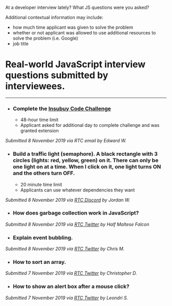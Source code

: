 At a developer interview lately? What JS questions were you asked?

Additional contextual information may include: 
- how much time applicant was given to solve the problem 
- whether or not applicant was allowed to use additional resources to solve the problem (i.e. Google) 
- job title

# Real-world JavaScript interview questions submitted by interviewees.

***

- ### Complete the [Insubuy Code Challenge](https://github.com/IB-IT/Insubuy-Code-Challenge)
  * 48-hour time limit
  * Applicant asked for additional day to complete challenge and was granted extension

_Submitted 8 November 2019 via RTC email by Edward W._
 
- ### Build a traffic light (semaphore). A black rectangle with 3 circles (lights: red, yellow, green) on it. There can only be one light on at a time. When I click on it, one light turns ON and the others turn OFF.
  * 20 minute time limit
  * Applicants can use whatever dependencies they want

_Submitted 8 November 2019 via [RTC Discord](https://discord.gg/68yMWzV) by Jordan W._

- ### How does garbage collection work in JavaScript?

_Submitted 8 November 2019 via [RTC Twitter](https://twitter.com/realtoughcandy/status/1192558596858490889) by Half Maltese Falcon_

- ### Explain event bubbling.

_Submitted 8 November 2019 via [RTC Twitter](https://twitter.com/realtoughcandy/status/1192558596858490889) by Chris M._


- ### How to sort an array.

_Submitted 7 November 2019 via [RTC Twitter](https://twitter.com/realtoughcandy/status/1192558596858490889) by Christopher D._

- ### How to show an alert box after a mouse click?

_Submitted 7 November 2019 via [RTC Twitter](https://twitter.com/realtoughcandy/status/1192558596858490889) by Leondri S._


